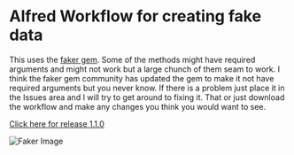 # Alfred Workflow for creating fake data

This uses the [faker gem](https://github.com/stympy/faker). Some of the methods might have required arguments and might not work but a large chunch of them seam to work. I think the faker gem community has updated the gem to make it not have required arguments but you never know. If there is a problem just place it in the Issues area and I will try to get around to fixing it. That or just download the workflow and make any changes you think you would want to see.

[Click here for release 1.1.0](https://github.com/newdark/faker-alfred-workflow/releases/tag/1.1.0)

![Faker Image](https://user-images.githubusercontent.com/13140/46043526-1781a080-c0cd-11e8-8be9-3857639961ef.png)
